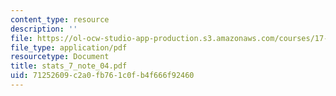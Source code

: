 ```yaml
---
content_type: resource
description: ''
file: https://ol-ocw-studio-app-production.s3.amazonaws.com/courses/17-874-quantitative-research-methods-multivariate-spring-2004/71252609c2a0fb761c0fb4f666f92460_stats_7_note_04.pdf
file_type: application/pdf
resourcetype: Document
title: stats_7_note_04.pdf
uid: 71252609-c2a0-fb76-1c0f-b4f666f92460
---
```

